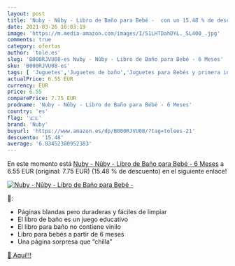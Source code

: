 ```yaml
---
layout: post
title: 'Nuby - Nûby - Libro de Baño para Bebé -  con un 15.48 % de descuento'
date: 2021-03-26 16:03:19
image: 'https://m.media-amazon.com/images/I/51LHTDahDYL._SL400_.jpg'
comments: true
category: ofertas
author: 'tole.es'
slug: 'B000RJVU08-es Nuby - Nûby - Libro de Baño para Bebé - 6 Meses'
sku: 'B000RJVU08-es'
tags: [ 'Juguetes','Juguetes de baño','Juguetes para Bebés y primera infancia','Juguetes y juegos','bebé','nuby', ]
actualPrice: 6.55 EUR
currency: EUR
price: 6.55
comparePrice: 7.75 EUR
prodname: 'Nuby - Nûby - Libro de Baño para Bebé - 6 Meses'
country: 'es'
flag: '🇪🇸'
brand: 'Nuby'
buyurl: 'https://www.amazon.es/dp/B000RJVU08/?tag=tolees-21'
descuento: '15.48'
average: '6.83452380952383'
---
```


En este momento está [Nuby - Nûby - Libro de Baño para Bebé - 6 Meses](https://www.amazon.es/dp/B000RJVU08/?tag=tolees-21) a 6.55 EUR (original: 7.75 EUR) (15.48 %  de descuento) en el siguiente enlace!

[![Nuby - Nûby - Libro de Baño para Bebé - ](https://m.media-amazon.com/images/I/51LHTDahDYL._SL400_.jpg)](https://www.amazon.es/dp/B000RJVU08/?tag=tolees-21)

🔎:

- Páginas blandas pero duraderas y fáciles de limpiar
- El libro de baño es un juego educativo
- El libro para baño no contiene vinilo
- Libro para bebés a partir de 6 meses
- Una página sorpresa que “chilla”

[🛒 Aquí!!!](https://www.amazon.es/dp/B000RJVU08/?tag=tolees-21)
